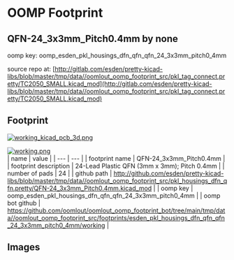 # OOMP Footprint  
## QFN-24_3x3mm_Pitch0.4mm  by none  
  
oomp key: oomp_esden_pkl_housings_dfn_qfn_qfn_24_3x3mm_pitch0_4mm  
  
source repo at: [http://gitlab.com/esden/pretty-kicad-libs/blob/master/tmp/data//oomlout_oomp_footprint_src/pkl_tag_connect.pretty/TC2050_SMALL.kicad_mod](http://gitlab.com/esden/pretty-kicad-libs/blob/master/tmp/data//oomlout_oomp_footprint_src/pkl_tag_connect.pretty/TC2050_SMALL.kicad_mod)  
## Footprint  
  
[![working_kicad_pcb_3d.png](working_kicad_pcb_3d_600.png)](working_kicad_pcb_3d.png)  
  
[![working.png](working_600.png)](working.png)  
| name | value | 
| --- | --- | 
| footprint name | QFN-24_3x3mm_Pitch0.4mm | 
| footprint description | 24-Lead Plastic QFN (3mm x 3mm); Pitch 0.4mm | 
| number of pads | 24 | 
| github path | http://github.com/esden/pretty-kicad-libs/blob/master/tmp/data//oomlout_oomp_footprint_src/pkl_housings_dfn_qfn.pretty/QFN-24_3x3mm_Pitch0.4mm.kicad_mod | 
| oomp key | oomp_esden_pkl_housings_dfn_qfn_qfn_24_3x3mm_pitch0_4mm | 
| oomp bot github | https://github.com/oomlout/oomlout_oomp_footprint_bot/tree/main/tmp/data//oomlout_oomp_footprint_src/footprints/esden_pkl_housings_dfn_qfn_qfn_24_3x3mm_pitch0_4mm/working | 
## Images  
